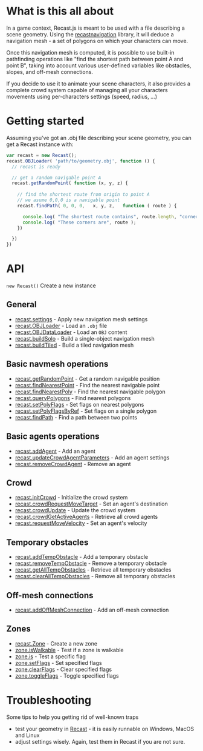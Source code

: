 # What is this all about

In a game context, Recast.js is meant to be used with a file describing a scene geometry. Using the [recastnavigation](https://github.com/memononen/recastnavigation) library, it will deduce a navigation mesh - a set of polygons on which your characters can move.

Once this navigation mesh is computed, it is possible to use built-in pathfinding operations like "find the shortest path between point A and point B", taking into account various user-defined variables like obstacles, slopes, and off-mesh connections.

If you decide to use it to animate your scene characters, it also provides a complete crowd system capable of managing all your characters movements using per-characters settings (speed, radius, ...)

# Getting started

Assuming you've got an .obj file describing your scene geometry, you can get a Recast instance with:

```js
var recast = new Recast();
recast.OBJLoader( 'path/to/geometry.obj', function () {
  // recast is ready

  // get a random navigable point A
  recast.getRandomPoint( function (x, y, z) {
    
    // find the shortest route from origin to point A
    // we asume 0,0,0 is a navigable point
    recast.findPath( 0, 0, 0,   x, y, z,   function ( route ) {

      console.log( "The shortest route contains", route.length, "corners" );
      console.log( "These corners are", route );
    })

  })
})
```

# API

`new Recast()` Create a new instance

## General
* [recast.settings](API#recast.settings) - Apply new navigation mesh settings
* [recast.OBJLoader](API#recast.OBJLoader) - Load an `.obj` file
* [recast.OBJDataLoader](API#recast.OBJLoader) - Load an `OBJ` content
* [recast.buildSolo](API#recast.buildSolo) - Build a single-object navigation mesh
* [recast.buildTiled](API#recast.buildTiled) - Build a tiled navigation mesh

## Basic navmesh operations
* [recast.getRandomPoint](API#recast.getRandomPoint) - Get a random navigable position
* [recast.findNearestPoint](API#recast.findNearestPoint) - Find the nearest navigable point
* [recast.findNearestPoly](API#recast.findNearestPoly) - Find the nearest navigable polygon
* [recast.queryPolygons](API#recast.queryPolygons) - Find nearest polygons
* [recast.setPolyFlags](API#recast.setPolyFlags) - Set flags on nearest polygons
* [recast.setPolyFlagsByRef](API#recast.setPolyFlagsByRef) - Set flags on a single polygon
* [recast.findPath](API#recast.findPath) - Find a path between two points

## Basic agents operations
* [recast.addAgent](API#recast.addAgent) - Add an agent
* [recast.updateCrowdAgentParameters](API#recast.updateCrowdAgentParameters) - Add an agent settings
* [recast.removeCrowdAgent](API#recast.removeCrowdAgent) - Remove an agent

## Crowd
* [recast.initCrowd](API#recast.initCrowd) - Initialize the crowd system
* [recast.crowdRequestMoveTarget](API#recast.crowdRequestMoveTarget) - Set an agent's destination
* [recast.crowdUpdate](API#recast.crowdUpdate) - Update the crowd system
* [recast.crowdGetActiveAgents](API#recast.crowdGetActiveAgents) - Retrieve all crowd agents
* [recast.requestMoveVelocity](API#recast.requestMoveVelocity) - Set an agent's velocity

## Temporary obstacles
* [recast.addTempObstacle](API#recast.addTempObstacle) - Add a temporary obstacle
* [recast.removeTempObstacle](API#recast.removeTempObstacle) - Remove a temporary obstacle
* [recast.getAllTempObstacles](API#recast.getAllTempObstacles) - Retrieve all temporary obstacles
* [recast.clearAllTempObstacles](API#recast.clearAllTempObstacles) - Remove all temporary obstacles

## Off-mesh connections
* [recast.addOffMeshConnection](API#recast.addOffMeshConnection) - Add an off-mesh connection

## Zones
* [recast.Zone](API#recast.Zone) - Create a new zone
* [zone.isWalkable](API#recast.Zone) - Test if a zone is walkable
* [zone.is](API#recast.Zone) - Test a specific flag
* [zone.setFlags](API#recast.Zone) - Set specified flags
* [zone.clearFlags](API#recast.Zone) - Clear specified flags
* [zone.toggleFlags](API#recast.Zone) - Toggle specified flags

# Troubleshooting

Some tips to help you getting rid of well-known traps

* test your geometry in [Recast](https://github.com/memononen/recastnavigation) - it is easily runnable on Windows, MacOS and Linux
* adjust settings wisely. Again, test them in Recast if you are not sure.



